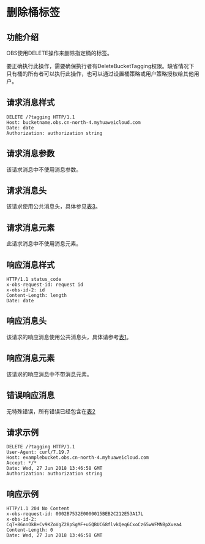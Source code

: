 # 删除桶标签<a name="obs_04_0051"></a>

## 功能介绍<a name="section5584184924715"></a>

OBS使用DELETE操作来删除指定桶的标签。

要正确执行此操作，需要确保执行者有DeleteBucketTagging权限。缺省情况下只有桶的所有者可以执行此操作，也可以通过设置桶策略或用户策略授权给其他用户。

## 请求消息样式<a name="section45065450485"></a>

```
DELETE /?tagging HTTP/1.1   
Host: bucketname.obs.cn-north-4.myhuaweicloud.com 
Date: date
Authorization: authorization string
```

## 请求消息参数<a name="section1296694711492"></a>

该请求消息中不使用消息参数。

## 请求消息头<a name="section2781110155011"></a>

该请求使用公共消息头，具体参见[表3](构造请求.md#table25197309)。

## 请求消息元素<a name="section126870405505"></a>

此请求消息中不使用消息元素。

## 响应消息样式<a name="section910630175111"></a>

```
HTTP/1.1 status_code
x-obs-request-id: request id
x-obs-id-2: id
Content-Length: length
Date: date
```

## 响应消息头<a name="section0233121717529"></a>

该请求的响应消息使用公共消息头，具体请参考[表1](返回结果.md#d0e686)。

## 响应消息元素<a name="section151181751135216"></a>

该请求的响应消息中不带消息元素。

## 错误响应消息<a name="section1211411715310"></a>

无特殊错误，所有错误已经包含在[表2](错误码.md#d0e843)

## 请求示例<a name="section9741154135612"></a>

```
DELETE /?tagging HTTP/1.1   
User-Agent: curl/7.19.7    
Host: examplebucket.obs.cn-north-4.myhuaweicloud.com
Accept: */*   
Date: Wed, 27 Jun 2018 13:46:58 GMT   
Authorization: authorization string
```

## 响应示例<a name="section18791259195717"></a>

```
HTTP/1.1 204 No Content 
x-obs-request-id: 0002B7532E0000015BEB2C212E53A17L 
x-obs-id-2: CqT+86nnOkB+Cv9KZoVgZ28pSgMF+uGQBUC68flvkQeq6CxoCz65wWFMNBpXvea4 
Content-Length: 0
Date: Wed, 27 Jun 2018 13:46:58 GMT
```

